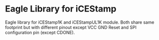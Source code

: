 # Eagle Library for iCEStamp

Eagle library for iCEStamp1K and iCEStampUL1K module. Both share same footprint but with different pinout except VCC GND Reset and SPI configuration pin (except CDONE).